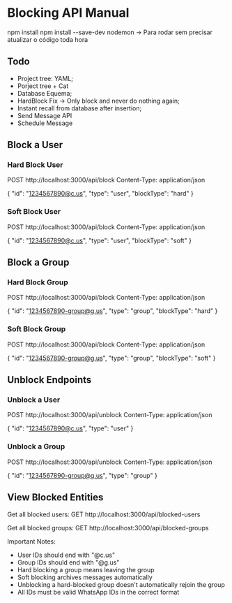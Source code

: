 # Blocking API Manual

npm install
npm install --save-dev nodemon -> Para rodar sem precisar atualizar o código toda hora

## Todo
- Project tree: YAML;
- Porject tree + Cat
- Database Equema; 
- HardBlock Fix -> Only block and never do nothing again; 
- Instant recall from database after insertion;
- Send Message API
- Schedule Message

## Block a User

### Hard Block User
POST http://localhost:3000/api/block
Content-Type: application/json

{
    "id": "1234567890@c.us",
    "type": "user",
    "blockType": "hard"
}

### Soft Block User
POST http://localhost:3000/api/block
Content-Type: application/json

{
    "id": "1234567890@c.us",
    "type": "user",
    "blockType": "soft"
}

## Block a Group

### Hard Block Group
POST http://localhost:3000/api/block
Content-Type: application/json

{
    "id": "1234567890-group@g.us",
    "type": "group",
    "blockType": "hard"
}

### Soft Block Group
POST http://localhost:3000/api/block
Content-Type: application/json

{
    "id": "1234567890-group@g.us",
    "type": "group",
    "blockType": "soft"
}

## Unblock Endpoints

### Unblock a User
POST http://localhost:3000/api/unblock
Content-Type: application/json

{
    "id": "1234567890@c.us",
    "type": "user"
}

### Unblock a Group
POST http://localhost:3000/api/unblock
Content-Type: application/json

{
    "id": "1234567890-group@g.us",
    "type": "group"
}

## View Blocked Entities

Get all blocked users:
GET http://localhost:3000/api/blocked-users

Get all blocked groups:
GET http://localhost:3000/api/blocked-groups

Important Notes:
- User IDs should end with "@c.us"
- Group IDs should end with "@g.us"
- Hard blocking a group means leaving the group
- Soft blocking archives messages automatically
- Unblocking a hard-blocked group doesn't automatically rejoin the group
- All IDs must be valid WhatsApp IDs in the correct format
